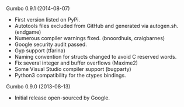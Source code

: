 Gumbo 0.9.1 (2014-08-07)

- First version listed on PyPi.
- Autotools files excluded from GitHub and generated via autogen.sh. (endgame)
- Numerous compiler warnings fixed. (bnoordhuis, craigbarnes)
- Google security audit passed.
- Gyp support (tfarina)
- Naming convention for structs changed to avoid C reserved words.
- Fix several integer and buffer overflows (Maxime2)
- Some Visual Studio compiler support (bugparty)
- Python3 compatibility for the ctypes bindings.

Gumbo 0.9.0 (2013-08-13)

- Initial release open-sourced by Google.
